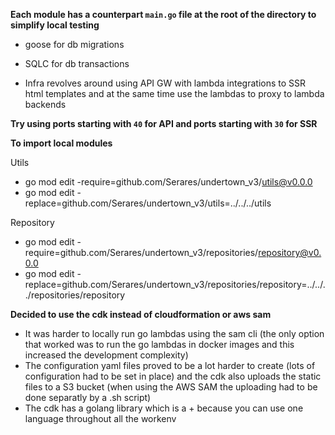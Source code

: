 **Each module has a counterpart `main.go` file at the root of the directory to simplify local testing**

- goose for db migrations
- SQLC for db transactions

- Infra revolves around using API GW with lambda integrations to SSR html templates and at the same time use the lambdas to proxy to lambda backends

**Try using ports starting with `40` for API and ports starting with `30` for SSR**

**To import local modules**

Utils

- go mod edit -require=github.com/Serares/undertown_v3/utils@v0.0.0
- go mod edit -replace=github.com/Serares/undertown_v3/utils=../../../utils

Repository

- go mod edit -require=github.com/Serares/undertown_v3/repositories/repository@v0.0.0
- go mod edit -replace=github.com/Serares/undertown_v3/repositories/repository=../../../repositories/repository

**Decided to use the cdk instead of cloudformation or aws sam**

- It was harder to locally run go lambdas using the sam cli (the only option that worked was to run the go lambdas in docker images and this increased the development complexity)
- The configuration yaml files proved to be a lot harder to create (lots of configuration had to be set in place) and the cdk also uploads the static files to a S3 bucket (when using the AWS SAM the uploading had to be done separatly by a .sh script)
- The cdk has a golang library which is a + because you can use one language throughout all the workenv
